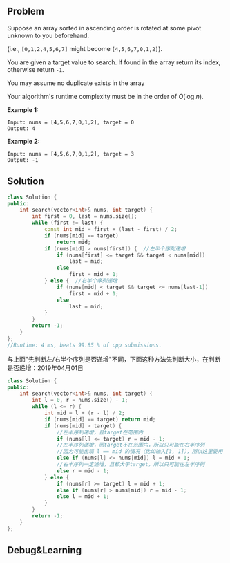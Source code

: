 ## Problem

Suppose an array sorted in ascending order is rotated at some pivot unknown to you beforehand.

(i.e., `[0,1,2,4,5,6,7]` might become `[4,5,6,7,0,1,2]`).

You are given a target value to search. If found in the array return its index, otherwise return `-1`.

You may assume no duplicate exists in the array

Your algorithm's runtime complexity must be in the order of *O*(log *n*).

**Example 1:**

```
Input: nums = [4,5,6,7,0,1,2], target = 0
Output: 4
```

**Example 2:**

```
Input: nums = [4,5,6,7,0,1,2], target = 3
Output: -1
```



## Solution

```cpp
class Solution {
public:
    int search(vector<int>& nums, int target) {
        int first = 0, last = nums.size();
        while (first != last) {
            const int mid = first + (last - first) / 2;
            if (nums[mid] == target)
                return mid;
            if (nums[mid] > nums[first]) {  //左半个序列递增
                if (nums[first] <= target && target < nums[mid])
                    last = mid;
                else 
                    first = mid + 1;
            } else {  //右半个序列递增
                if (nums[mid] < target && target <= nums[last-1])
                    first = mid + 1;
                else
                    last = mid;
            }
        }
        return -1;
    }
};
//Runtime: 4 ms, beats 99.85 % of cpp submissions.
```

与上面"先判断左/右半个序列是否递增"不同，下面这种方法先判断大小，在判断是否递增：2019年04月01日

```cpp
class Solution {
public:
    int search(vector<int>& nums, int target) {
        int l = 0, r = nums.size() - 1;
        while (l <= r) {
            int mid = l + (r - l) / 2;
            if (nums[mid] == target) return mid;
            if (nums[mid] > target) {
                //左半序列递增，且target在范围内
                if (nums[l] <= target) r = mid - 1;
                //左半序列递增，而target不在范围内，所以只可能在右半序列
                //因为可能出现 l == mid 的情况（比如输入[3, 1]），所以这里要用 "<=" 号
                else if (nums[l] <= nums[mid]) l = mid + 1;
                //右半序列一定递增，且都大于target，所以只可能在左半序列
                else r = mid - 1;
            } else {
                if (nums[r] >= target) l = mid + 1;
                else if (nums[r] > nums[mid]) r = mid - 1;
                else l = mid + 1;
            }
        }
        return -1;
    }
};
```



## Debug&Learning



